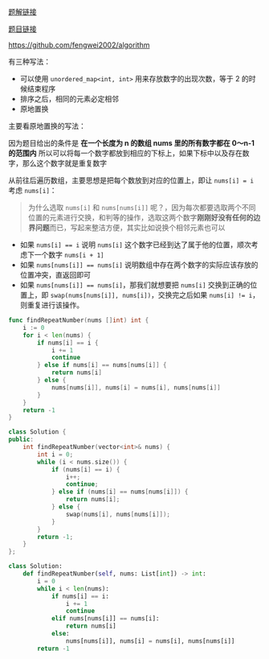 [题解链接](https://leetcode-cn.com/problems/shu-zu-zhong-zhong-fu-de-shu-zi-lcof/solution/jz-fengwei2002-yuan-di-zhi-huan-by-kycu-ujwn/)

[题目链接](https://leetcode-cn.com/problems/shu-zu-zhong-zhong-fu-de-shu-zi-lcof/)

https://github.com/fengwei2002/algorithm

有三种写法：
- 可以使用 `unordered_map<int, int>` 用来存放数字的出现次数，等于 2 的时候结束程序
- 排序之后，相同的元素必定相邻
- 原地置换

主要看原地置换的写法：

因为题目给出的条件是
 **在一个长度为 n 的数组 nums 里的所有数字都在 0～n-1 的范围内**
所以可以将每一个数字都放到相应的下标上，如果下标中以及存在数字，那么这个数字就是重复数字


从前往后遍历数组，主要思想是把每个数放到对应的位置上，即让 `nums[i] = i`
考虑 `nums[i]`：

> 为什么选取 `nums[i]` 和 `nums[nums[i]]` 呢？，因为每次都要选取两个不同位置的元素进行交换，和判等的操作，选取这两个数字**刚刚好没有任何的边界问题**而已，写起来整洁方便，其实比如说换个相邻元素也可以

- 如果 `nums[i] == i` 说明 `nums[i]` 这个数字已经到达了属于他的位置，顺次考虑下一个数字 `nums[i + 1]`
- 如果 `nums[nums[i]] == nums[i]` 说明数组中存在两个数字的实际应该存放的位置冲突，直返回即可
- 如果 `nums[nums[i]] == nums[i]`，那我们就想要把 `nums[i]` 交换到正确的位置上，即 `swap(nums[nums[i]], nums[i])`，交换完之后如果 `nums[i] != i`，则重复进行该操作。


```go []
func findRepeatNumber(nums []int) int {
    i := 0
    for i < len(nums) {
        if nums[i] == i {
            i += 1
            continue
        } else if nums[i] == nums[nums[i]] {
            return nums[i]
        } else {
            nums[nums[i]], nums[i] = nums[i], nums[nums[i]]
        }
    }
    return -1
}
```
```c++ []
class Solution {
public:
    int findRepeatNumber(vector<int>& nums) {
        int i = 0;
        while (i < nums.size()) {
            if (nums[i] == i) {
                i++;
                continue;
            } else if (nums[i] == nums[nums[i]]) {
                return nums[i];
            } else {
                swap(nums[i], nums[nums[i]]);
            }
        }
        return -1;
    }
};
```
```py []
class Solution:
    def findRepeatNumber(self, nums: List[int]) -> int:
        i = 0
        while i < len(nums):
            if nums[i] == i:
                i += 1
                continue
            elif nums[nums[i]] == nums[i]:
                return nums[i]
            else:
                nums[nums[i]], nums[i] = nums[i], nums[nums[i]]
        return -1 
```

